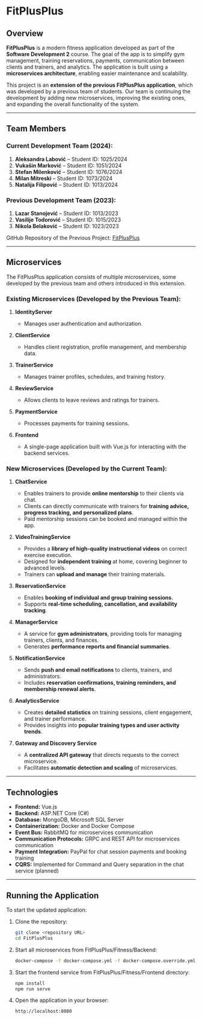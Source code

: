 # FitPlusPlus

## Overview

**FitPlusPlus** is a modern fitness application developed as part of the **Software Development 2** course. The goal of the app is to simplify gym management, training reservations, payments, communication between clients and trainers, and analytics. The application is built using a **microservices architecture**, enabling easier maintenance and scalability.

This project is an **extension of the previous FitPlusPlus application**, which was developed by a previous team of students. Our team is continuing the development by adding new microservices, improving the existing ones, and expanding the overall functionality of the system.

---

## Team Members

### Current Development Team (2024):

1. **Aleksandra Labović** – Student ID: 1025/2024&#x20;
2. **Vukašin Marković** – Student ID: 1051/2024
3. **Stefan Milenković** – Student ID: 1076/2024&#x20;
4. **Milan Mitreski** – Student ID: 1073/2024
5. **Natalija Filipović** – Student ID: 1013/2024

### Previous Development Team (2023):

1. **Lazar Stanojević** – Student ID: 1013/2023
2. **Vasilije Todorović** – Student ID: 1015/2023
3. **Nikola Belaković** – Student ID: 1023/2023

GitHub Repository of the Previous Project: [FitPlusPlus](https://github.com/lazars01/FitPlusPlus)

---

## Microservices

The FitPlusPlus application consists of multiple microservices, some developed by the previous team and others introduced in this extension.

### Existing Microservices (Developed by the Previous Team):

1. **IdentityServer**
   - Manages user authentication and authorization.

2. **ClientService**
   - Handles client registration, profile management, and membership data.

3. **TrainerService**
   - Manages trainer profiles, schedules, and training history.

4. **ReviewService**
   - Allows clients to leave reviews and ratings for trainers.

5. **PaymentService**
   - Processes payments for training sessions.

6. **Frontend**
   - A single-page application built with Vue.js for interacting with the backend services.

### New Microservices (Developed by the Current Team):

1. **ChatService**
   - Enables trainers to provide **online mentorship** to their clients via chat.
   - Clients can directly communicate with trainers for **training advice, progress tracking, and personalized plans**.
   - Paid mentorship sessions can be booked and managed within the app.

2. **VideoTrainingService**
   - Provides a **library of high-quality instructional videos** on correct exercise execution.
   - Designed for **independent training** at home, covering beginner to advanced levels.
   - Trainers can **upload and manage** their training materials.

3. **ReservationService**
   - Enables **booking of individual and group training sessions**.
   - Supports **real-time scheduling, cancellation, and availability tracking**.

4. **ManagerService**
   - A service for **gym administrators**, providing tools for managing trainers, clients, and finances.
   - Generates **performance reports and financial summaries**.

5. **NotificationService**
   - Sends **push and email notifications** to clients, trainers, and administrators.
   - Includes **reservation confirmations, training reminders, and membership renewal alerts**.

6. **AnalyticsService**
   - Creates **detailed statistics** on training sessions, client engagement, and trainer performance.
   - Provides insights into **popular training types and user activity trends**.

7. **Gateway and Discovery Service**
   - A **centralized API gateway** that directs requests to the correct microservice.
   - Facilitates **automatic detection and scaling** of microservices.

---

## Technologies

- **Frontend:** Vue.js
- **Backend:** ASP.NET Core (C#)
- **Database:** MongoDB, Microsoft SQL Server
- **Containerization:** Docker and Docker Compose
- **Event Bus:** RabbitMQ for microservices communication
- **Communication Protocols:** GRPC and REST API for microservices communication
- **Payment Integration:** PayPal for chat session payments and booking training
- **CQRS:** Implemented for Command and Query separation in the chat service (planned)

---

## Running the Application

To start the updated application:

1. Clone the repository:

   ```bash
   git clone <repository URL>
   cd FitPlusPlus
   ```

2. Start all microservices from FitPlusPlus/Fitness/Backend:

   ```bash
   docker-compose -f docker-compose.yml -f docker-compose.override.yml up -d --build
   ```

3. Start the frontend service from FitPlusPlus/Fitness/Frontend directory:

   ```bash
   npm install
   npm run serve
   ```

4. Open the application in your browser:

   ```
   http://localhost:8080
   ```

